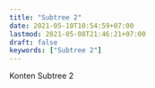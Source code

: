```yaml
---
title: "Subtree 2"
date: 2021-05-10T10:54:59+07:00
lastmod: 2021-05-08T21:46:21+07:00
draft: false
keywords: ["Subtree 2"]
---
```


Konten Subtree 2